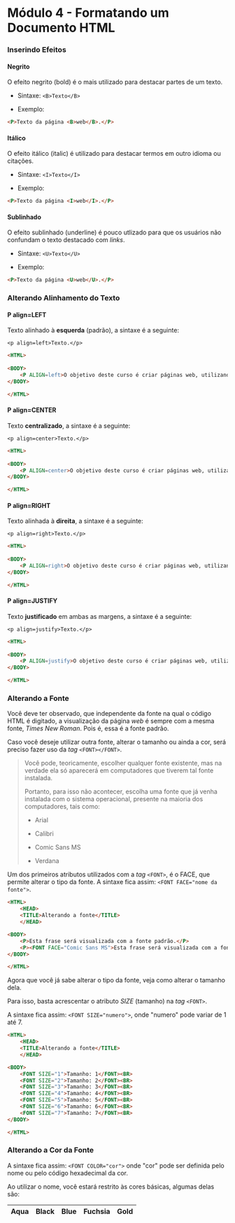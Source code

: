 # Módulo 4 - Formatando um Documento HTML

### Inserindo Efeitos

#### Negrito

O efeito negrito (bold) é o mais utilizado para destacar partes de um texto.

- Sintaxe: `<B>Texto</B>`

- Exemplo:

```html
<P>Texto da página <B>web</B>.</P>
```

#### Itálico

O efeito itálico (italic) é utilizado para destacar termos em outro idioma ou citações.

- Sintaxe: `<I>Texto</I>`

- Exemplo:

```html
<P>Texto da página <I>web</I>.</P>
```

#### Sublinhado

O efeito sublinhado (underline) é pouco utlizado para que os usuários não confundam o texto destacado com *links*.

- Sintaxe: `<U>Texto</U>`

- Exemplo:

```html
<P>Texto da página <U>web</U>.</P>
```

### Alterando Alinhamento do Texto

#### P align=LEFT

Texto alinhado à **esquerda** (padrão), a sintaxe é a seguinte:

`<p align=left>Texto.</p>`

```html
<HTML>
	
<BODY>
	<P ALIGN=left>O objetivo deste curso é criar páginas web, utilizando a linguagem de marcação HTML.</P>
</BODY>

</HTML>
```

#### P align=CENTER

Texto **centralizado**, a sintaxe é a seguinte:

`<p align=center>Texto.</p>`

```html
<HTML>
	
<BODY>
	<P ALIGN=center>O objetivo deste curso é criar páginas web, utilizando a linguagem de marcação HTML.</P>
</BODY>

</HTML>
```

#### P align=RIGHT

Texto alinhada à **direita**, a sintaxe é a seguinte:

`<p align=right>Texto.</p>`

```html
<HTML>
	
<BODY>
	<P ALIGN=right>O objetivo deste curso é criar páginas web, utilizando a linguagem de marcação HTML.</P>
</BODY>

</HTML>
```

#### P align=JUSTIFY

Texto **justificado** em ambas as margens, a sintaxe é a seguinte:

`<p align=justify>Texto.</p>`

```html
<HTML>
	
<BODY>
	<P ALIGN=justify>O objetivo deste curso é criar páginas web, utilizando a linguagem de marcação HTML.</P>
</BODY>

</HTML>
```

### Alterando a Fonte

Você deve ter observado, que independente da fonte na qual o código HTML é digitado, a visualização da página *web* é sempre com a mesma fonte, *Times New Roman*. Pois é, essa é a fonte padrão.

Caso você deseje utilizar outra fonte, alterar o tamanho ou ainda a cor, será preciso fazer uso da *tag* `<FONT></FONT>`.

> Você pode, teoricamente, escolher qualquer fonte existente, mas na verdade ela só aparecerá em computadores que tiverem tal fonte instalada.
> 
> Portanto, para isso não acontecer, escolha uma fonte que já venha instalada com o sistema operacional, presente na maioria dos computadores, tais como:
>
> - Arial
>
> - Calibri
>
> - Comic Sans MS
>
> - Verdana

Um dos primeiros atributos utilizados com a *tag* `<FONT>`, é o FACE, que permite alterar o tipo da fonte. A sintaxe fica assim: `<FONT FACE="nome da fonte">`.

```html
<HTML>
	<HEAD>
	<TITLE>Alterando a fonte</TITLE>		
	</HEAD>

<BODY>
	<P>Esta frase será visualizada com a fonte padrão.</P>
	<P><FONT FACE="Comic Sans MS">Esta frase será visualizada com a fonte Comic Sans MS.</FONT></P>
</BODY>

</HTML>
```

Agora que você já sabe alterar o tipo da fonte, veja como alterar o tamanho dela.

Para isso, basta acrescentar o atributo *SIZE* (tamanho) na *tag* `<FONT>`.

A sintaxe fica assim: `<FONT SIZE="numero">`, onde "numero" pode variar de 1 até 7.

```html
<HTML>
	<HEAD>
	<TITLE>Alterando a fonte</TITLE>
	</HEAD>

<BODY>
	<FONT SIZE="1">Tamanho: 1</FONT><BR>
	<FONT SIZE="2">Tamanho: 2</FONT><BR>
	<FONT SIZE="3">Tamanho: 3</FONT><BR>
	<FONT SIZE="4">Tamanho: 4</FONT><BR>
	<FONT SIZE="5">Tamanho: 5</FONT><BR>
	<FONT SIZE="6">Tamanho: 6</FONT><BR>
	<FONT SIZE="7">Tamanho: 7</FONT><BR>
</BODY>

</HTML>
```

### Alterando a Cor da Fonte

A sintaxe fica assim: `<FONT COLOR="cor">` onde "cor" pode ser definida pelo nome ou pelo código hexadecimal da cor.

Ao utilizar o nome, você estará restrito às cores básicas, algumas delas são:

|Aqua|Black|Blue|Fuchsia|Gold|
|:--:|:---:|:--:|:-----:|:--:|
